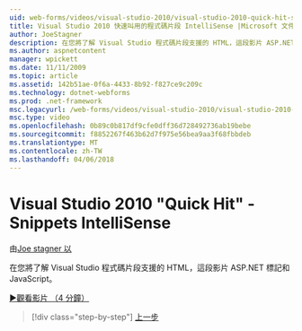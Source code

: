 ```yaml
---
uid: web-forms/videos/visual-studio-2010/visual-studio-2010-quick-hit-snippets-intellisense
title: Visual Studio 2010 快速叫用的程式碼片段 IntelliSense |Microsoft 文件
author: JoeStagner
description: 在您將了解 Visual Studio 程式碼片段支援的 HTML，這段影片 ASP.NET 標記和 JavaScript。
ms.author: aspnetcontent
manager: wpickett
ms.date: 11/11/2009
ms.topic: article
ms.assetid: 142b51ae-0f6a-4433-8b92-f827ce9c209c
ms.technology: dotnet-webforms
ms.prod: .net-framework
msc.legacyurl: /web-forms/videos/visual-studio-2010/visual-studio-2010-quick-hit-snippets-intellisense
msc.type: video
ms.openlocfilehash: 0b89c0b817df9cfe0dff36d728492736ab19bebe
ms.sourcegitcommit: f8852267f463b62d7f975e56bea9aa3f68fbbdeb
ms.translationtype: MT
ms.contentlocale: zh-TW
ms.lasthandoff: 04/06/2018
---
```

<a name="visual-studio-2010-quick-hit---snippets-intellisense"></a>Visual Studio 2010 "Quick Hit" - Snippets IntelliSense
====================
由[Joe stagner 以](https://github.com/JoeStagner)

在您將了解 Visual Studio 程式碼片段支援的 HTML，這段影片 ASP.NET 標記和 JavaScript。

[&#9654;觀看影片 （4 分鐘）](https://channel9.msdn.com/Blogs/ASP-NET-Site-Videos/visual-studio-2010-quick-hit-snippets-intellisense)

> [!div class="step-by-step"]
> [上一步](visual-studio-2010-quick-hit-websites-instead-of-web-projects.md)
